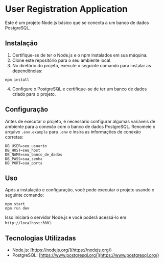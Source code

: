 # User Registration Application

Este é um projeto Node.js básico que se conecta a um banco de dados PostgreSQL.

## Instalação

1. Certifique-se de ter o Node.js e o npm instalados em sua máquina.
2. Clone este repositório para o seu ambiente local.
3. No diretório do projeto, execute o seguinte comando para instalar as dependências:

```npm install```


4. Configure o PostgreSQL e certifique-se de ter um banco de dados criado para o projeto.

## Configuração

Antes de executar o projeto, é necessário configurar algumas variáveis de ambiente para a conexão com o banco de dados PostgreSQL. Renomeie o arquivo `.env.example` para `.env` e insira as informações de conexão corretas:

```
DB_USER=seu_usuario
DB_HOST=seu_host
DB_NAME=seu_banco_de_dados
DB_PASS=sua_senha
DB_PORT=sua_porta
```

## Uso

Após a instalação e configuração, você pode executar o projeto usando o seguinte comando:

```
npm start
npm run dev
```


Isso iniciará o servidor Node.js e você poderá acessá-lo em `http://localhost:3001`.

## Tecnologias Utilizadas

- Node.js: [https://nodejs.org/](https://nodejs.org/)
- PostgreSQL: [https://www.postgresql.org/](https://www.postgresql.org/)




